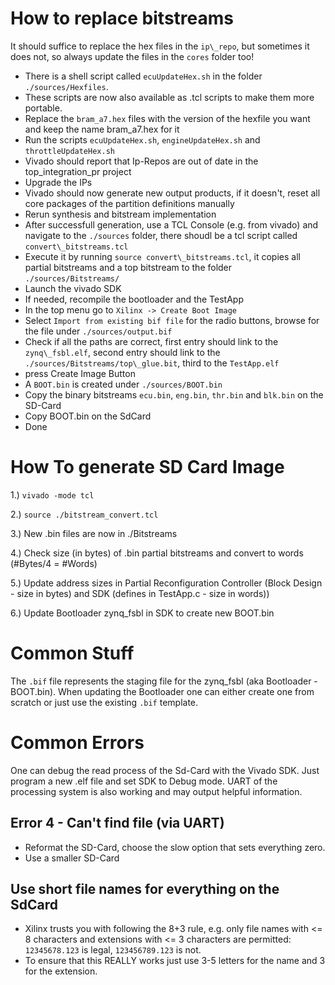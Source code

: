 # How to replace bitstreams
It should suffice to replace the hex files in the `ip\_repo`, but sometimes it does not, so always update the files in the `cores` folder too!

- There is a shell script called `ecuUpdateHex.sh` in the folder `./sources/Hexfiles`.
- These scripts are now also available as .tcl scripts to make them more portable. 
- Replace the `bram_a7.hex` files with the version of the hexfile you want and keep the name bram\_a7.hex for it
- Run the scripts `ecuUpdateHex.sh`, `engineUpdateHex.sh` and `throttleUpdateHex.sh`
- Vivado should report that Ip-Repos are out of date in the top\_integration\_pr project
- Upgrade the IPs
- Vivado should now generate new output products, if it doesn't, reset all core packages of the partition definitions manually
- Rerun synthesis and bitstream implementation
- After successfull generation, use a TCL Console (e.g. from vivado) and navigate to the `./sources` folder, there shoudl be a tcl script called `convert\_bitstreams.tcl`
- Execute it by running `source convert\_bitstreams.tcl`, it copies all partial bitstreams and a top bitstream to the folder `./sources/Bitstreams/`
- Launch the vivado SDK 
- If needed, recompile the bootloader and the TestApp
- In the top menu go to `Xilinx -> Create Boot Image`
- Select `Import from existing bif file` for the radio buttons, browse for the file under `./sources/output.bif`
- Check if all the paths are correct, first entry should link to the `zynq\_fsbl.elf`, second entry should link to the `./sources/Bitstreams/top\_glue.bit`, third to the `TestApp.elf`
- press Create Image Button
- A `BOOT.bin` is created under `./sources/BOOT.bin`
- Copy the binary bitstreams `ecu.bin`, `eng.bin`, `thr.bin` and `blk.bin` on the SD-Card
- Copy BOOT.bin on the SdCard
- Done

# How To generate SD Card Image

1.) `vivado -mode tcl`

2.) `source ./bitstream_convert.tcl`

3.) New .bin files are now in ./Bitstreams

4.) Check size (in bytes) of .bin partial bitstreams and convert to words (#Bytes/4 = #Words)

5.) Update address sizes in Partial Reconfiguration Controller (Block Design - size in bytes)  and SDK (defines in TestApp.c - size in words))

6.) Update Bootloader zynq\_fsbl in SDK to create new BOOT.bin

# Common Stuff

The `.bif` file represents the staging file for the zynq\_fsbl (aka Bootloader - BOOT.bin).
When updating the Bootloader one can either create one from scratch or just use the existing `.bif` template.

# Common Errors

One can debug the read process of the Sd-Card with the Vivado SDK. 
Just program a new .elf file and set SDK to Debug mode.
UART of the processing system is also working and may output helpful information.

## Error 4 - Can't find file (via UART)

- Reformat the SD-Card, choose the slow option that sets everything zero.
- Use a smaller SD-Card

## Use short file names for everything on the SdCard

- Xilinx trusts you with following the 8+3 rule, e.g. only file names with <= 8 characters and extensions with <= 3 characters are permitted: `12345678.123` is legal, `123456789.123` is not.
- To ensure that this REALLY works just use 3-5 letters for the name and 3 for the extension.


